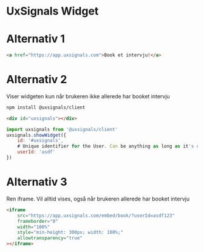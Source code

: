# UxSignals Widget

# Alternativ 1

```html
<a href="https://app.uxsignals.com">Book et intervju!</a>
```

# Alternativ 2

Viser widgeten kun når brukeren ikke allerede har booket intervju

```sh
npm install @uxsignals/client
```

```html
<div id="uxsignals"></div>
```

```js
import uxsignals from '@uxsignals/client'
uxsignals.showWidget({
    id: '#uxsignals',
    # Unique identifier for the User. Can be anything as long as it's unique.
    userId: 'asdf'
})
```

# Alternativ 3

Ren iframe. Vil alltid vises, også når brukeren allerede har booket intervju

```html
<iframe 
    src="https://app.uxsignals.com/embed/book/?userId=asdf123" 
    frameborder="0"
    width="100%"
    style="min-height: 300px; width: 100%;"
    allowtransparency="true"
></iframe>
```
